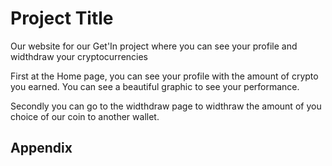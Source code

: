 
# Project Title

Our website for our Get'In project where you can see your profile and widthdraw your cryptocurrencies

First at the Home page, you can see your profile with the amount of crypto you earned. 
You can see a beautiful graphic to see your performance.

Secondly you can go to the widthdraw page to widthraw the amount of you choice of our coin to another wallet.
## Appendix

